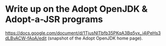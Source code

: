# Write up on the Adopt OpenJDK & Adopt-a-JSR programs

https://docs.google.com/document/d/1TjusNITbfb35PKqA3Bq5yx_j4jPeHs3dLBvACW-fAoA/edit (snapshot of the Adopt OpenJDK home page).
